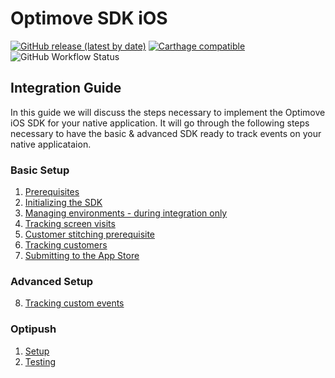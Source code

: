 # Optimove SDK iOS

[![GitHub release (latest by date)](https://img.shields.io/github/v/release/optimove-tech/Optimove-SDK-iOS?style=flat-square)](https://github.com/optimove-tech/Optimove-SDK-iOS/releases/latest)
[![Carthage compatible](https://img.shields.io/badge/Carthage-compatible-4BC51D.svg?style=flat-square)](https://github.com/Carthage/Carthage)
![GitHub Workflow Status](https://img.shields.io/github/workflow/status/optimove-tech/Optimove-SDK-iOS/CI?style=flat-square)

## Integration Guide

In this guide we will discuss the steps necessary to implement the Optimove iOS SDK for your native application. It will go through the following steps necessary to have the basic & advanced SDK ready to track events on your native applicataion. 

### Basic Setup
1. [Prerequisites](https://github.com/optimove-tech/Optimove-SDK-iOS/wiki/Prerequisites)
2. [Initializing the SDK](https://github.com/optimove-tech/Optimove-SDK-iOS/wiki/Initializing%20the%20SDK)
3. [Managing environments - during integration only](https://github.com/optimove-tech/Optimove-SDK-iOS/wiki/Managing%20environments)
4. [Tracking screen visits](https://github.com/optimove-tech/Optimove-SDK-iOS/wiki/Tracking%20screen%20visits)
5. [Customer stitching prerequisite](https://github.com/optimove-tech/Optimove-SDK-iOS/wiki/Customer%20stitching%20prerequisite)
6. [Tracking customers](https://github.com/optimove-tech/Optimove-SDK-iOS/wiki/Tracking%20customers)
7. [Submitting to the App Store](https://github.com/optimove-tech/Optimove-SDK-iOS/wiki/Submitting%20to%20the%20App%20Store)

### Advanced Setup
8. [Tracking custom events](https://github.com/optimove-tech/Optimove-SDK-iOS/wiki/Tracking%20custom%20events)

### Optipush
1. [Setup](https://github.com/optimove-tech/Optimove-SDK-iOS/wiki/Optipush%20-%20Setup)
2. [Testing](https://github.com/optimove-tech/Optimove-SDK-iOS/wiki/Optipush%20-%20Testing)
